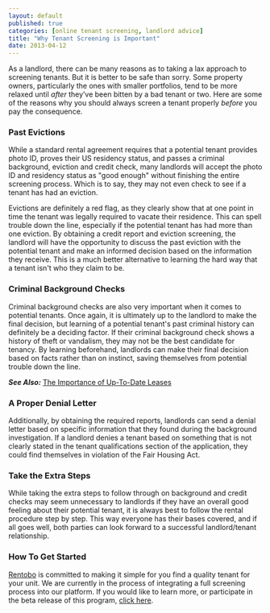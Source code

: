 ```yaml
---
layout: default
published: true
categories: [online tenant screening, landlord advice]
title: "Why Tenant Screening is Important"
date: 2013-04-12
---
```


As a landlord, there can be many reasons as to taking a lax approach to screening tenants. But it is better to be safe than sorry. Some property owners, particularly the ones with smaller portfolios, tend to be more relaxed until _after_ they’ve been bitten by a bad tenant or two. Here are some of the reasons why you should always screen a tenant properly _before_ you pay the consequence.
 
### Past Evictions
 
While a standard rental agreement requires that a potential tenant provides photo ID, proves their US residency status, and passes a criminal background, eviction and credit check, many landlords will accept the photo ID and residency status as "good enough" without finishing the entire screening process. Which is to say, they may not even check to see if a tenant has had an eviction.
 
Evictions are definitely a red flag, as they clearly show that at one point in time the tenant was legally required to vacate their residence. This can spell trouble down the line, especially if the potential tenant has had more than one eviction. By obtaining a credit report and eviction screening, the landlord will have the opportunity to discuss the past eviction with the potential tenant and make an informed decision based on the information they receive. This is a much better alternative to learning the hard way that a tenant isn't who they claim to be.
 
### Criminal Background Checks
 
Criminal background checks are also very important when it comes to potential tenants. Once again, it is ultimately up to the landlord to make the final decision, but learning of a potential tenant's past criminal history can definitely be a deciding factor. If their criminal background check shows a history of theft or vandalism, they may not be the best candidate for tenancy. By learning beforehand, landlords can make their final decision based on facts rather than on instinct, saving themselves from potential trouble down the line.

***See Also:*** [The Importance of Up-To-Date Leases][1]
 
### A Proper Denial Letter
 
 Additionally, by obtaining the required reports, landlords can send a denial letter based on specific information that they found during the background investigation. If a landlord denies a tenant based on something that is not clearly stated in the tenant qualifications section of the application, they could find themselves in violation of the Fair Housing Act. 

### Take the Extra Steps
 
While taking the extra steps to follow through on background and credit checks may seem unnecessary to landlords if they have an overall good feeling about their potential tenant, it is always best to follow the rental procedure step by step. This way everyone has their bases covered, and if all goes well, both parties can look forward to a successful landlord/tenant relationship.

### How To Get Started

[Rentobo][3] is committed to making it simple for you find a quality tenant for your unit. We are currently in the process of integrating a full screening process into our platform.  If you would like to learn more, or participate in the beta release of this program, [click here][2]. 

[1]: http://www.rentobo.com/blog/importance-of-up-to-date-leases/
[2]: http://www.rentobo.com/tenant_screening
[3]: http://www.rentobo.com

